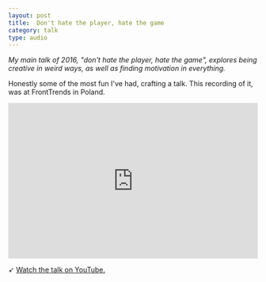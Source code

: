 ```yaml
---
layout: post
title:  Don't hate the player, hate the game
category: talk
type: audio
---
```


*My main talk of 2016, "don't hate the player, hate the game", explores being creative in weird ways, as well as finding motivation in everything.*

Honestly some of the most fun I've had, crafting a talk. This recording of it, was at FrontTrends in Poland.

<iframe width="100%" height="315" src="https://www.youtube.com/embed/RY8aCIfERHU" frameborder="0" allowfullscreen></iframe>

➶ [Watch the talk on YouTube.](https://www.youtube.com/watch?v=RY8aCIfERHU)
